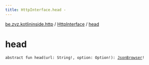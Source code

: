 ```yaml
---
title: HttpInterface.head - 
---
```


[be.zvz.kotlininside.http](../index.html) / [HttpInterface](index.html) / [head](./head.html)

# head

`abstract fun head(url: String!, option: Option!): `[`JsonBrowser`](../../be.zvz.kotlininside.json/-json-browser/index.html)`!`